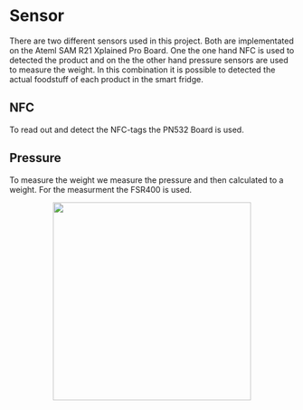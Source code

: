 # Sensor

There are two different sensors used in this project.
Both are implementated on the Ateml SAM R21 Xplained Pro Board.
One the one hand NFC is used to detected the product and on the the other hand 
pressure sensors are used to measure the weight.
In this combination it is possible to detected the actual foodstuff of each product in the smart fridge.

## NFC

To read out and detect the NFC-tags the PN532 Board is used. 

## Pressure 

To measure the weight we measure the pressure and then calculated to a weight. 
For the measurment the FSR400 is used.


<p align="center">
  <img src="/images/fsr.png" width="350"/>
</p>
